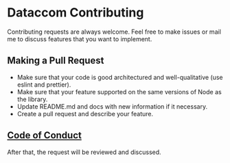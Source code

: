 # Dataccom Contributing

Contributing requests are always welcome. Feel free to make issues or mail me to discuss features that you want to implement.

## Making a Pull Request
- Make sure that your code is good architectured and well-qualitative (use eslint and prettier).
- Make sure that your feature supported on the same versions of Node as the library.
- Update README.md and docs with new information if it necessary.
- Create a pull request and describe your feature.

## [Code of Conduct](https://github.com/yehorbk/dataccom/blob/master/.github/CODE_OF_CONDUCT.md)

After that, the request will be reviewed and discussed.
